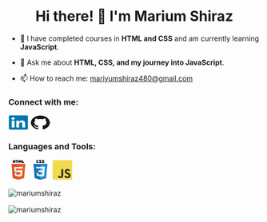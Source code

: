 <h1 align="center">Hi there! 👋 I'm Marium Shiraz</h1>



- 🌱 I have completed courses in **HTML and CSS** and am currently learning **JavaScript**.

- 💬 Ask me about **HTML, CSS, and my journey into JavaScript**.

- 📫 How to reach me: [mariyumshiraz480@gmail.com](mailto:mariyumshiraz480@gmail.com)

<h3 align="left">Connect with me:</h3>
<p align="left">
  <a href="https://www.linkedin.com/in/mariyum-shiraz-130ba4321/" target="_blank"><img align="center" src="https://raw.githubusercontent.com/devicons/devicon/master/icons/linkedin/linkedin-original.svg" alt="Marium Shiraz" height="30" width="40" /></a>
  <a href="https://github.com/mariumshiraz" target="_blank"><img align="center" src="https://raw.githubusercontent.com/devicons/devicon/master/icons/github/github-original.svg" alt="Marium Shiraz" height="30" width="40" /></a>
</p>

<h3 align="left">Languages and Tools:</h3>
<p align="left">
  <img src="https://raw.githubusercontent.com/devicons/devicon/master/icons/html5/html5-original-wordmark.svg" alt="HTML5" width="40" height="40" />
  <img src="https://raw.githubusercontent.com/devicons/devicon/master/icons/css3/css3-original-wordmark.svg" alt="CSS3" width="40" height="40" />
  <img src="https://raw.githubusercontent.com/devicons/devicon/master/icons/javascript/javascript-original.svg" alt="JavaScript" width="40" height="40" />
</p>

<p><img align="center" src="https://github-readme-stats.vercel.app/api?username=mariumshiraz&show_icons=true&locale=en" alt="mariumshiraz" /></p>

<p><img align="center" src="https://github-readme-streak-stats.herokuapp.com/?user=mariumshiraz&" alt="mariumshiraz" /></p>
